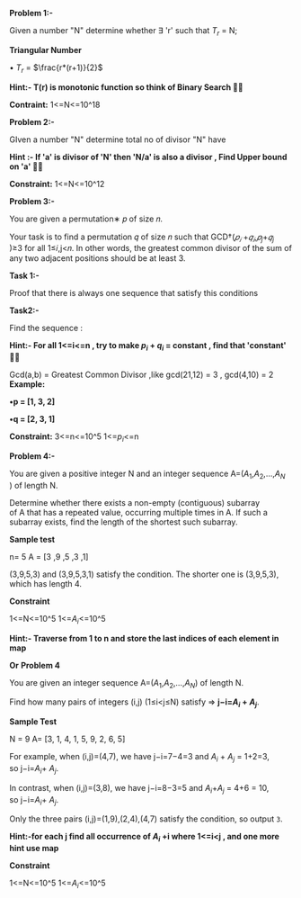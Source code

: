 
**Problem 1:-**

Given a number "N" determine whether ∃ 'r'  such that $T_r$ =  N; 

**Triangular Number**

• $T_r$  = $\frac{r*(r+1)}{2}$ 


**Hint:- T(r) is monotonic function so think of Binary Search  ✌🏻**

**Contraint:**
1<=N<=10^18

**Problem 2:-**

GIven a number "N" determine total no of divisor "N" have

**Hint :- If 'a' is divisor of 'N' then 'N/a' is also a divisor , Find Upper bound on 'a' ✌🏻**

**Constraint:**
1<=N<=10^12

**Problem 3:-**

You are given a permutation∗ 𝑝 of size 𝑛.

Your task is to find a permutation 𝑞 of size 𝑛 such that GCD†($𝑝_𝑖$ +$𝑞_𝑖$,$𝑝_j$+$𝑞_j$ )≥3 for all 1≤𝑖,j<𝑛. In other words, the greatest common divisor of the sum of any two adjacent positions should be at least 3.

**Task 1:-**

Proof that there is always one sequence that satisfy this conditions 

**Task2:-**

Find the sequence :

**Hint:- For all 1<=i<=n , try to make $p_i$ + $q_i$ =  constant , find that 'constant' ✌🏻**

Gcd(a,b) = Greatest Common Divisor  ,like gcd(21,12) = 3 , gcd(4,10) = 2
**Example:**

 **•p  = [1, 3, 2]**
 
 **•q =  [2, 3, 1]**

**Constraint:**
3<=n<=10^5
1<=$p_i$<=n


**Problem 4:-**

You are given a positive integer N and an integer sequence A=($A_1$​,$A_2$​,…,$A_N​$) of length N.

Determine whether there exists a non-empty (contiguous) subarray of A that has a repeated value, occurring multiple times in A. If such a subarray exists, find the length of the shortest such subarray.

**Sample test**

n= 5
A = [3 ,9 ,5 ,3 ,1]

(3,9,5,3) and (3,9,5,3,1) satisfy the condition. The shorter one is (3,9,5,3), which has length 4.

**Constraint**

1<=N<=10^5
1<=$A_i$<=10^5

**Hint:- Traverse from 1 to n  and store the last indices of each element in map**

**Or**
**Problem 4**

You are given an integer sequence A=($A_1$​,$A_2$​,…,$A_N​$) of length N.

Find how many pairs of integers (i,j) (1≤i<j≤N) satisfy =>  **j−i=$A_i$​ + $A_j$**​.


**Sample Test**

N = 9
A= [3, 1, 4, 1, 5, 9, 2, 6, 5]

For example, when (i,j)=(4,7), we have j−i=7−4=3 and $A_i$​ + $A_j$ ​= 1+2=3, so j−i=$A_i$​+ $A_j$​.

In contrast, when (i,j)=(3,8), we have j−i=8−3=5 and $A_i$​+$A_j$​ = 4+6 = 10, so j−i=$A_i$ ​+ $A_j$​.

Only the three pairs (i,j)=(1,9),(2,4),(4,7) satisfy the condition, so output `3`.

**Hint:-for each j find all occurrence of $A_i$ +i   where 1<=i<j  , and one more hint use map**

**Constraint**

1<=N<=10^5
1<=$A_i$<=10^5
